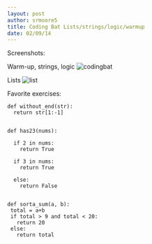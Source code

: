 ```yaml
---
layout: post
author: srmoore5
title: Coding Bat Lists/strings/logic/warmup
date: 02/09/14
---
```


Screenshots:

Warm-up, strings, logic
![codingbat](http://farm3.staticflickr.com2821/12423854643_987626bcd8_b.jpg)



Lists
![list](http://www.flickr.com/photos/114755180@N03/12423677925/)





Favorite exercises:

```
def without_end(str):
  return str[1:-1]
  
```

```
def has23(nums):
  
  if 2 in nums:
    return True 
    
  if 3 in nums:
    return True
    
  else: 
    return False
```


```

def sorta_sum(a, b):
 total = a+b
 if total > 9 and total < 20:
   return 20
 else:
   return total
```   
